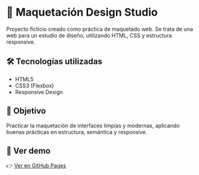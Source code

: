 # 🎨 Maquetación Design Studio

Proyecto ficticio creado como práctica de maquetado web. Se trata de una web para un estudio de diseño, utilizando HTML, CSS y estructura responsive.

## 🛠️ Tecnologías utilizadas

- HTML5
- CSS3 (Flexbox)
- Responsive Design

## 🎯 Objetivo

Practicar la maquetación de interfaces limpias y modernas, aplicando buenas prácticas en estructura, semántica y responsive.


## 🚀 Ver demo

👉 [Ver en GitHub Pages](https://virgi7885.github.io/maquetacion-design-studio/)

